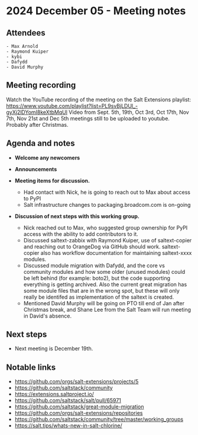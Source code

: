 # 2024 December 05 - Meeting notes

## Attendees
    - Max Arnold
    - Raymond Kuiper
    - kybi
    - Dafydd
    - David Murphy

## Meeting recording

Watch the YouTube recording of the meeting on the Salt Extensions playlist: https://www.youtube.com/playlist?list=PL9svBjLDUl_-gyXj2lDYomI8keXtbMqUl
Video from Sept. 5th, 19th, Oct 3rd, Oct 17th, Nov 7th, Nov 21st and Dec 5th meetings still to be uploaded to youtube. Probably after Christmas.

## Agenda and notes

- **Welcome any newcomers**

- **Announcements**

- **Meeting items for  discussion.**
    - Had contact with Nick, he is going to reach out to Max about access to PyPI
    - Salt infrastructure changes to packaging.broadcom.com is on-going

- **Discussion of next steps with this working group.**
    - Nick reached out to Max, who suggested group ownership for PyPI access with the ability to add
      contributors to it.
    - Discussed saltext-zabbix with Raymond Kuiper, use of saltext-copier and reaching out to OrangeDog via
      GitHub should work. saltext-copier also has workflow documentation for maintaining saltext-xxxx modules.
    - Discussed module migration with Dafydd, and the core vs community modules and how some older (unused
      modules) could be left behind (for example: boto2), but the code supporting everything is getting
      archived. Also the current great migration has some module files that are in the wrong spot, but these will only really be identifed as implementation of the saltext is created.
    - Mentioned David Murphy will be going on PTO till end of Jan after Christmas break, and Shane Lee from
      the Salt Team will run meeting in David's absence.

## Next steps

- Next meeting is December 19th.

## Notable links

- https://github.com/orgs/salt-extensions/projects/5
- https://github.com/saltstack/community
- https://extensions.saltproject.io/
- https://github.com/saltstack/salt/pull/65971
- https://github.com/saltstack/great-module-migration
- https://github.com/orgs/salt-extensions/repositories
- https://github.com/saltstack/community/tree/master/working_groups
- https://salt.tips/whats-new-in-salt-chlorine/

